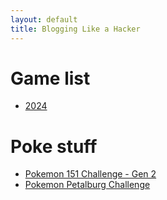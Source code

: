 ```yaml
---
layout: default
title: Blogging Like a Hacker
---
```


# Game list
- [2024](game-list/game-list24.md)

# Poke stuff
- [Pokemon 151 Challenge - Gen 2](poke-stuff/151-challenge-gen2.md)
- [Pokemon Petalburg Challenge](poke-stuff/petalburg-challenge.md)
